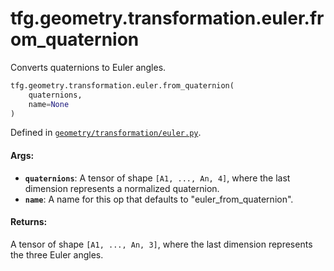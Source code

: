 <div itemscope itemtype="http://developers.google.com/ReferenceObject">
<meta itemprop="name" content="tfg.geometry.transformation.euler.from_quaternion" />
<meta itemprop="path" content="Stable" />
</div>

# tfg.geometry.transformation.euler.from_quaternion

Converts quaternions to Euler angles.

``` python
tfg.geometry.transformation.euler.from_quaternion(
    quaternions,
    name=None
)
```



Defined in [`geometry/transformation/euler.py`](https://github.com/tensorflow/graphics/blob/master/tensorflow_graphics/geometry/transformation/euler.py).

<!-- Placeholder for "Used in" -->

#### Args:

* <b>`quaternions`</b>: A tensor of shape `[A1, ..., An, 4]`, where the last dimension
  represents a normalized quaternion.
* <b>`name`</b>: A name for this op that defaults to "euler_from_quaternion".


#### Returns:

A tensor of shape `[A1, ..., An, 3]`, where the last dimension represents
the three Euler angles.